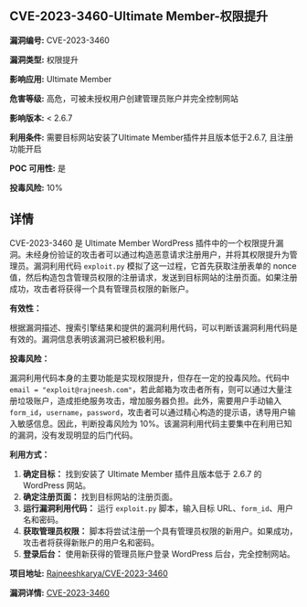 ## CVE-2023-3460-Ultimate Member-权限提升

**漏洞编号:** CVE-2023-3460

**漏洞类型:** 权限提升

**影响应用:** Ultimate Member

**危害等级:** 高危，可被未授权用户创建管理员账户并完全控制网站

**影响版本:** < 2.6.7

**利用条件:** 需要目标网站安装了Ultimate Member插件并且版本低于2.6.7, 且注册功能开启

**POC 可用性:** 是

**投毒风险:** 10%

## 详情

CVE-2023-3460 是 Ultimate Member WordPress 插件中的一个权限提升漏洞。未经身份验证的攻击者可以通过构造恶意请求注册用户，并将其权限提升为管理员。漏洞利用代码 `exploit.py` 模拟了这一过程，它首先获取注册表单的 nonce 值，然后构造包含管理员权限的注册请求，发送到目标网站的注册页面。如果注册成功，攻击者将获得一个具有管理员权限的新账户。

**有效性：**

根据漏洞描述、搜索引擎结果和提供的漏洞利用代码，可以判断该漏洞利用代码是有效的。漏洞信息表明该漏洞已被积极利用。

**投毒风险：**

漏洞利用代码本身的主要功能是实现权限提升，但存在一定的投毒风险。代码中`email = "exploit@rajneesh.com"`，若此邮箱为攻击者所有，则可以通过大量注册垃圾账户，造成拒绝服务攻击，增加服务器负担。此外，需要用户手动输入`form_id`，`username`，`password`，攻击者可以通过精心构造的提示语，诱导用户输入敏感信息。因此，判断投毒风险为 10%。该漏洞利用代码主要集中在利用已知的漏洞，没有发现明显的后门代码。

**利用方式：**

1.  **确定目标：** 找到安装了 Ultimate Member 插件且版本低于 2.6.7 的 WordPress 网站。
2.  **确定注册页面：** 找到目标网站的注册页面。
3.  **运行漏洞利用代码：** 运行 `exploit.py` 脚本，输入目标 URL、`form_id`、用户名和密码。
4.  **获取管理员权限：** 脚本将尝试注册一个具有管理员权限的新用户。如果成功，攻击者将获得新账户的用户名和密码。
5.  **登录后台：** 使用新获得的管理员账户登录 WordPress 后台，完全控制网站。

**项目地址:** [Rajneeshkarya/CVE-2023-3460](https://github.com/Rajneeshkarya/CVE-2023-3460)

**漏洞详情:** [CVE-2023-3460](https://nvd.nist.gov/vuln/detail/CVE-2023-3460)